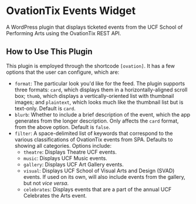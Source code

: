 # OvationTix Events Widget
A WordPress plugin that displays ticketed events from the UCF School of Performing Arts using the OvationTix REST API. 

## How to Use This Plugin
This plugin is employed through the shortcode `[ovation]`. It has a few options that the user can configure, which are:

* `format`: The particular look you'd like for the feed. The plugin supports three formats: `card`, which displays them in a horizontally-aligned scroll box; `thumb`, which displays a vertically-oriented list with thumbnail images; and `plaintext`, which looks much like the thumbnail list but is text-only. Default is `card`.
* `blurb`: Whether to include a brief description of the event, which the app generates from the longer description. Only affects the `card` format, from the above option. Default is `false`.
* `filter`: A space-delimited list of keywords that correspond to the various classifications of OvationTix events from SPA. Defaults to showing all categories. Options include:
  * `theatre`: Displays Theatre UCF events.
  * `music`: Displays UCF Music events.
  * `gallery`: Displays UCF Art Gallery events.
  * `visual`: Displays UCF School of Visual Arts and Design (SVAD) events. If used on its own, will also include events from the gallery, but not *vice versa*.
  * `celebrates`: Displays events that are a part of the annual UCF Celebrates the Arts event.


